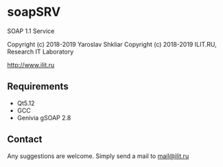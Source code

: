 # soapSRV
SOAP 1.1 Service

Copyright (c) 2018-2019 Yaroslav Shkliar
Copyright (c) 2018-2019 ILIT.RU, Research IT Laboratory 

http://www.ilit.ru

Requirements
------------

* Qt5.12
* GCC
* Genivia gSOAP 2.8

Contact
-------

Any suggestions are welcome. 
Simply send a mail to
mail@ilit.ru
